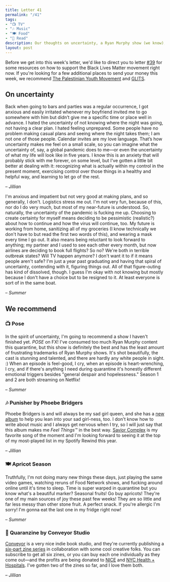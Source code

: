 ```yaml
---
title: Letter 41
permalink: "/41"
tags:
- "📺 TV"
- "🎶 Music"
- "🍽️ Food"
- "📖 Read"
description: Our thoughts on uncertainty, a Ryan Murphy show (we know), a sad girl album, seasonal fruits, and zines for quarantine.
layout: post
---
```


Before we get into this week's letter, we'd like to direct you to letter [#39](/39) for some resources on how to support the Black Lives Matter movement right now. If you're looking for a few additional places to send your money this week, we recommend [The Palestinian Youth Movement](https://www.pymusa.com/donations) and [GLITS](https://www.glitsinc.org).

## On uncertainty

Back when going to bars and parties was a regular occurrence, I got anxious and easily irritated whenever my boyfriend invited me to go somewhere with him but didn’t give me a specific time or place well in advance. I hated the uncertainty of not knowing where the night was going, not having a clear plan. I hated feeling unprepared. Some people have no problem making casual plans and seeing where the night takes them; I am not one of those people. Calendar invites are my love language. That’s how uncertainty makes me feel on a small scale, so you can imagine what the uncertainty of, say, a global pandemic does to me—or even the uncertainty of what my life will look like in five years. I know this is an anxiety that will probably stick with me forever, on some level, but I've gotten a little bit better at dealing with it: recognizing what is actually within my control in the present moment, exercising control over those things in a healthy and helpful way, and learning to let go of the rest.

– *Jillian*

I'm anxious and impatient but not very good at making plans, and so generally, I don't. Logistics stress me out. I'm not very fun, because of this, nor do I do very much, but most of my near-future is understood. So, naturally, the uncertainty of the pandemic is fucking me up. Choosing to create certainty for myself means deciding to be pessimistic (realistic?) about how to continue and how the virus will continue, too. My future is working from home, sanitizing all of my groceries (I know technically we don't have to but read the first two words of this), and wearing a mask every time I go out. It also means being reluctant to look forward to anything; my partner and I used to see each other every month, but now airlines are deciding to book full flights? So no? We're both in terrible outbreak states? Will TV happen anymore? I don't want it to if it means people aren't safe? I'm just a year past graduating and having that spiral of uncertainty, contending with it, figuring things out. All of that figure-outing has kind of dissolved, though. I guess I'm okay with not knowing but mostly because I don't have a choice but to be resigned to it. At least everyone is sort of in the same boat.

– *Summer*

## We recommend

### 📺 Pose

In the spirit of uncertainty, I'm going to recommend a show I haven't finished yet. *POSE* on FX! I've consumed too much Ryan Murphy content this quarantine, but this show is definitely the best and has the least amount of frustrating trademarks of Ryan Murphy shows. It's shot beautifully, the cast is stunning and talented, and there are hardly any white people in sight. :) When an episode is feel-good, I cry, when an episode is heart-wrenching, I cry, and if there's anything I need during quarantine it's honestly different emotional triggers besides "general despair and hopelessness." Season 1 and 2 are both streaming on Netflix!

– *Summer*

### 🎶 Punisher by Phoebe Bridgers

Phoebe Bridgers is and will always be my sad girl queen, and she has a [new album](https://open.spotify.com/album/2xECuqnvvmVktV7UO8Dd3s) to help you lean into your sad girl-ness, too. I don't know how to write about music and I always get nervous when I try, so I will just say that this album makes me *Feel Things™* in the best way. [Savior Complex](https://open.spotify.com/track/4BNew3AqFCvABdFsYMRiyB?si=SmZThXRySQ-4DXq0ku-UUQ) is my favorite song of the moment and I'm looking forward to seeing it at the top of my most-played list in my Spotify Rewind this year.

– *Jillian*

### 🍽️ Apricot Season

Truthfully, I'm not doing many new things these days, just playing the same video games, watching reruns of Food Network shows, and fucking around online until it's time to sleep. Time is super warped in quarantine but you know what's a beautiful marker? Seasonal fruits! Go buy apricots! They're one of my main sources of joy these past few weeks! They are so little and far less messy than other stone fruit. A perfect snack. If you're allergic I'm sorry! I'm gonna eat the last one in my fridge right now!

– *Summer*

### 📖 Quaranzine by Conveyor Studio

[Conveyor](https://conveyor.studio/shop/qz-subscription) is a very nice indie book studio, and they're currently publishing a [six-part zine series](https://conveyor.studio/shop/qz-subscription) in collaboration with some cool creative folks. You can subscribe to get all six zines, or you can buy each one individually as they come out—and the profits are being donated to [NICE](https://www.nynice.org) and [NYC Health + Hospitals](https://www.nychealthandhospitals.org). I've gotten two of the zines so far, and I love them both.

– *Jillian*
